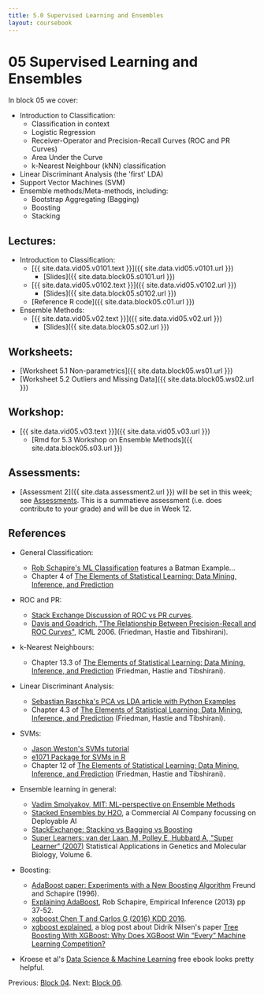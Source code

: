 ```yaml
---
title: 5.0 Supervised Learning and Ensembles
layout: coursebook
---
```

# 05 Supervised Learning and Ensembles

In block 05 we cover:

* Introduction to Classification:
  - Classification in context
  - Logistic Regression
  - Receiver-Operator and Precision-Recall Curves (ROC and PR Curves)
  - Area Under the Curve
  * k-Nearest Neighbour (kNN) classification
* Linear Discriminant Analysis (the 'first' LDA)
* Support Vector Machines (SVM)
* Ensemble methods/Meta-methods, including:
  * Bootstrap Aggregating (Bagging)
  * Boosting
  * Stacking

## Lectures:

* Introduction to Classification:
  * [{{ site.data.vid05.v0101.text }}]({{ site.data.vid05.v0101.url }})
    * [Slides]({{ site.data.block05.s0101.url }})
  * [{{ site.data.vid05.v0102.text }}]({{ site.data.vid05.v0102.url }})
    * [Slides]({{ site.data.block05.s0102.url }})
  * [Reference R code]({{ site.data.block05.c01.url }})
* Ensemble Methods:
  * [{{ site.data.vid05.v02.text }}]({{ site.data.vid05.v02.url }})
    * [Slides]({{ site.data.block05.s02.url }})

## Worksheets:

* [Worksheet 5.1 Non-parametrics]({{ site.data.block05.ws01.url }}) 
* [Worksheet 5.2 Outliers and Missing Data]({{ site.data.block05.ws02.url }})

## Workshop:

* [{{ site.data.vid05.v03.text }}]({{ site.data.vid05.v03.url }})
  * [Rmd for 5.3 Workshop on Ensemble Methods]({{ site.data.block05.s03.url }})

## Assessments:

* [Assessment 2]({{ site.data.assessment2.url }}) will be set in this week; see [Assessments](../assessments.md). This is a summatieve assessment (i.e. does contribute to your grade) and will be due in Week 12.


## References

* General Classification:
  * [Rob Schapire's ML Classification](https://www.cs.princeton.edu/~schapire/talks/picasso-minicourse.pdf) features a Batman Example...
  * Chapter 4 of [The Elements of Statistical Learning: Data Mining, Inference, and Prediction](https://web.stanford.edu/~hastie/Papers/ESLII.pdf) 
* ROC and PR:
  * [Stack Exchange Discussion of ROC vs PR curves](https://stats.stackexchange.com/questions/7207/roc-vs-precision-and-recall-curves).
  * [Davis and Goadrich, "The Relationship Between Precision-Recall and ROC Curves"](https://www.biostat.wisc.edu/~page/rocpr.pdf), ICML 2006.
(Friedman, Hastie and Tibshirani).
* k-Nearest Neighbours:
  - Chapter 13.3 of [The Elements of Statistical Learning: Data Mining, Inference, and Prediction](https://web.stanford.edu/~hastie/Papers/ESLII.pdf) (Friedman, Hastie and Tibshirani).
* Linear Discriminant Analysis:
  - [Sebastian Raschka's PCA vs LDA article with Python Examples](https://sebastianraschka.com/Articles/2014_python_lda.html#principal-component-analysis-vs-linear-discriminant-analysis)
  - Chapter 4.3 of [The Elements of Statistical Learning: Data Mining, Inference, and Prediction](https://web.stanford.edu/~hastie/Papers/ESLII.pdf) (Friedman, Hastie and Tibshirani).
* SVMs:
  - [Jason Weston's SVMs tutorial](http://www.cs.columbia.edu/~kathy/cs4701/documents/jason_svm_tutorial.pdf)
  - [e1071 Package for SVMs in R](ftp://ftp.cse.yzu.edu.tw/CRAN/web/packages/e1071/vignettes/svmdoc.pdf)
  - Chapter 12 of [The Elements of Statistical Learning: Data Mining, Inference, and Prediction](https://web.stanford.edu/~hastie/Papers/ESLII.pdf) (Friedman, Hastie and Tibshirani).
* Ensemble learning in general:
	* [Vadim Smolyakov, MIT: ML-perspective on Ensemble Methods](https://blog.statsbot.co/ensemble-learning-d1dcd548e936)
	* [Stacked Ensembles by H2O](http://docs.h2o.ai/h2o/latest-stable/h2o-docs/data-science/stacked-ensembles.html), a Commercial AI Company focussing on Deployable AI
	* [StackExchange: Stacking vs Bagging vs Boosting](https://stats.stackexchange.com/questions/18891/bagging-boosting-and-stacking-in-machine-learning)
	* [Super Learners: van der Laan, M, Polley E, Hubbard A, "Super Learner" (2007)](https://pubmed.ncbi.nlm.nih.gov/17910531/) Statistical Applications in Genetics and Molecular Biology, Volume 6.
* Boosting:
  * [AdaBoost paper: Experiments with a New Boosting Algorithm](http://citeseerx.ist.psu.edu/viewdoc/download?doi=10.1.1.51.6252&rep=rep1&type=pdf) Freund and Schapire (1996).
  * [Explaining AdaBoost](http://rob.schapire.net/papers/explaining-adaboost.pdf), Rob Schapire, Empirical Inference (2013) pp 37-52.
  * [xgboost Chen T and Carlos G (2016) KDD 2016](https://www.kdd.org/kdd2016/papers/files/rfp0697-chenAemb.pdf).
  * [xgboost explained](https://towardsdatascience.com/boosting-algorithm-adaboost-b6737a9ee60c), a blog post about Didrik Nilsen's paper [Tree Boosting With XGBoost: Why Does XGBoost Win “Every” Machine Learning Competition?](https://ntnuopen.ntnu.no/ntnu-xmlui/bitstream/handle/11250/2433761/16128_FULLTEXT.pdf)

* Kroese et al's [Data Science & Machine Learning](https://acems.org.au/data-science-machine-learning-book-available-download) free ebook looks pretty helpful.

Previous: [Block 04](04.md).
Next: [Block 06](06.md).

